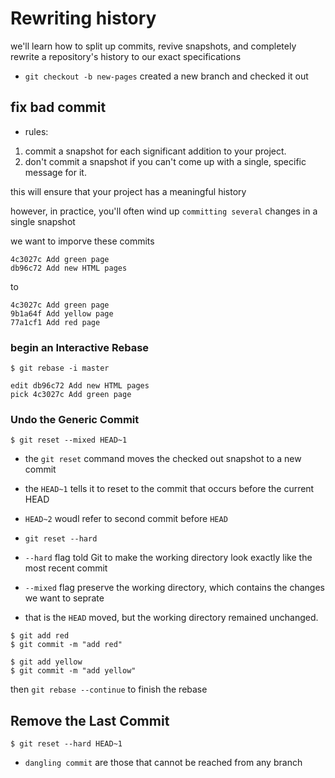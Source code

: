 # Rewriting history

we'll learn how to split up commits, revive snapshots, and completely rewrite a repository's history to our exact specifications

- `git checkout -b new-pages`
  created a new branch and checked it out

## fix bad commit

- rules:
1. commit a snapshot for each significant addition to your project.
2. don't commit a snapshot if you can't come up with a single, specific message for it.

this will ensure that your project has a meaningful history

however, in practice, you'll often wind up `committing several` changes in a single snapshot

we want to imporve these commits

```
4c3027c Add green page
db96c72 Add new HTML pages
```

to

```
4c3027c Add green page
9b1a64f Add yellow page
77a1cf1 Add red page
```

### begin an Interactive Rebase

```
$ git rebase -i master

edit db96c72 Add new HTML pages
pick 4c3027c Add green page
```

### Undo the Generic Commit

```
$ git reset --mixed HEAD~1
```

- the `git reset` command moves the checked out snapshot to a new commit
- the `HEAD~1` tells it to reset to the commit that occurs before the current HEAD
- `HEAD~2` woudl refer to second commit before `HEAD`

- `git reset --hard`
- `--hard` flag told Git to make the working directory look exactly like the most recent commit
- `--mixed` flag preserve the working directory, which contains the changes we want to seprate
- that is the `HEAD` moved, but the working directory remained unchanged.

```
$ git add red
$ git commit -m "add red"

$ git add yellow
$ git commit -m "add yellow"
```

then `git rebase --continue` to finish the rebase

## Remove the Last Commit

```
$ git reset --hard HEAD~1
```

- `dangling commit` are those that cannot be reached from any branch

